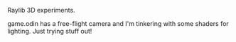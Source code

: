 Raylib 3D experiments.

game.odin has a free-flight camera and I'm tinkering with some shaders for lighting. Just trying stuff out!